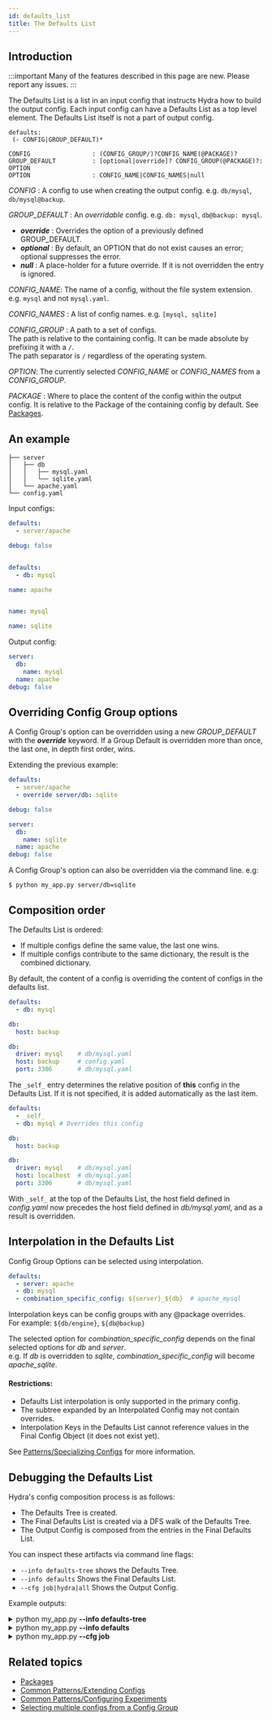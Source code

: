 ```yaml
---
id: defaults_list
title: The Defaults List
---
```


## Introduction

:::important
Many of the features described in this page are new. Please report any issues.
:::

The Defaults List is a list in an input config that instructs Hydra how to build the output config.
Each input config can have a Defaults List as a top level element. The Defaults List itself
is not a part of output config.

```text title="Defaults List YAML syntax"
defaults:
 (- CONFIG|GROUP_DEFAULT)*

CONFIG                 : (CONFIG_GROUP/)?CONFIG_NAME(@PACKAGE)?
GROUP_DEFAULT          : [optional|override]? CONFIG_GROUP(@PACKAGE)?: OPTION
OPTION                 : CONFIG_NAME|CONFIG_NAMES|null
```

*CONFIG* : A config to use when creating the output config. e.g. `db/mysql`, `db/mysql@backup`.

*GROUP_DEFAULT* : An *overridable* config. e.g. `db: mysql`, `db@backup: mysql`.
- ***override*** : Overrides the option of a previously defined GROUP_DEFAULT.
- ***optional*** : By default, an OPTION that do not exist causes an error; optional suppresses the error. 
- ***null*** : A place-holder for a future override. If it is not overridden the entry is ignored.

*CONFIG_NAME*: The name of a config, without the file system extension. e.g. `mysql` and not `mysql.yaml`.

*CONFIG_NAMES* : A list of config names. e.g. `[mysql, sqlite]`

*CONFIG_GROUP* : A path to a set of configs.   
The path is relative to the containing config. 
It can be made absolute by prefixing it with a `/`.  
The path separator is `/` regardless of the operating system.

*OPTION*: The currently selected *CONFIG_NAME* or *CONFIG_NAMES* from a *CONFIG_GROUP*. 

*PACKAGE* : Where to place the content of the config within the output config.
It is relative to the Package of the containing config by default. See [Packages](overriding_packages.md).

## An example

```text title="Config directory structure"
├── server
│   ├── db
│   │   ├── mysql.yaml
│   │   └── sqlite.yaml
│   └── apache.yaml
└── config.yaml
```
Input configs:
<div className="row">
<div className="col col--4">

```yaml title="config.yaml"
defaults:
  - server/apache

debug: false



```
</div>

<div className="col col--4">

```yaml title="server/apache.yaml"
defaults:
  - db: mysql

name: apache



```
</div>

<div className="col col--4">

```yaml title="server/db/mysql.yaml"
name: mysql
```

```yaml title="server/db/sqlite.yaml"
name: sqlite
```
</div></div>

Output config:
```yaml title="$ python my_app.py"
server:
  db:
    name: mysql
  name: apache
debug: false
```

## Overriding Config Group options
A Config Group's option can be overridden using a new *GROUP_DEFAULT* with the ***override*** keyword.
If a Group Default is overridden more than once, the last one, in depth first order, wins.

Extending the previous example:

<div className="row">
<div className="col col--6">

```yaml title="config.yaml" {3}
defaults:
  - server/apache
  - override server/db: sqlite

debug: false
```
</div>
<div className="col col--6">

```yaml title="$ python my_app.py" {2,3}
server:
  db:
    name: sqlite
  name: apache
debug: false
```
</div>
</div>

A Config Group's option can also be overridden via the command line. e.g:  
```
$ python my_app.py server/db=sqlite
```

## Composition order
The Defaults List is ordered:
- If multiple configs define the same value, the last one wins.
- If multiple configs contribute to the same dictionary, the result is the combined dictionary.

By default, the content of a config is overriding the content of configs in the defaults list.

<div className="row">
<div className="col col--6">

```yaml title="config.yaml" {5}
defaults:
  - db: mysql  

db:
  host: backup
```

</div>

<div className="col  col--6">

```yaml title="Result: db.host from config" {3}
db:
  driver: mysql    # db/mysql.yaml
  host: backup     # config.yaml
  port: 3306       # db/mysql.yaml

```

</div>
</div>

The `_self_` entry determines the relative position of **this** config in the Defaults List. 
If it is not specified, it is added automatically as the last item.

<div className="row">
<div className="col col--6">

```yaml title="config.yaml" {2,6}
defaults:
  - _self_
  - db: mysql # Overrides this config 

db:
  host: backup
```
</div>
<div className="col  col--6">

```yaml title="Result: All values from db/mysql" {3}
db:
  driver: mysql    # db/mysql.yaml
  host: localhost  # db/mysql.yaml
  port: 3306       # db/mysql.yaml


```
</div>
</div>

With `_self_` at the top of the Defaults List, the host field defined in *config.yaml* now precedes the host field defined 
in *db/mysql.yaml*, and as a result is overridden.

## Interpolation in the Defaults List

Config Group Options can be selected using interpolation.
```yaml
defaults:
  - server: apache
  - db: mysql
  - combination_specific_config: ${server}_${db}  # apache_mysql
```
Interpolation keys can be config groups with any @package overrides.  
For example: `${db/engine}`, `${db@backup}`

The selected option for *combination_specific_config* depends on the final selected options for *db* and *server*.  
e.g. If *db* is overridden to *sqlite*, *combination_specific_config* will become *apache_sqlite*.

#### Restrictions:

 - Defaults List interpolation is only supported in the primary config.
 - The subtree expanded by an Interpolated Config may not contain overrides.
 - Interpolation Keys in the Defaults List cannot reference values in the Final Config Object (it does not exist yet).

See [Patterns/Specializing Configs](/patterns/specializing_config.md) for more information.

## Debugging the Defaults List
Hydra's config composition process is as follows:

 - The Defaults Tree is created.
 - The Final Defaults List is created via a DFS walk of the Defaults Tree.
 - The Output Config is composed from the entries in the Final Defaults List.

You can inspect these artifacts via command line flags:

- `--info defaults-tree` shows the Defaults Tree.
- `--info defaults` Shows the Final Defaults List.
- `--cfg job|hydra|all` Shows the Output Config.

Example outputs:
<details><summary>python my_app.py <b>--info defaults-tree</b></summary>

```yaml title=""
<root>:
  hydra/config:
    hydra/hydra_logging: default
    hydra/job_logging: default
    hydra/launcher: basic
    hydra/sweeper: basic
    hydra/output: default
    hydra/help: default
    hydra/hydra_help: default
    _self_
  config:
    server/apache:
      server/db: mysql
      _self_
    _self_
```
</details>
<details><summary>python my_app.py <b>--info defaults</b></summary>

```text
Defaults List
*************
| Config path                 | Package             | _self_ | Parent        | 
-------------------------------------------------------------------------------
| hydra/hydra_logging/default | hydra.hydra_logging | False  | hydra/config  |
| hydra/job_logging/default   | hydra.job_logging   | False  | hydra/config  |
| hydra/launcher/basic        | hydra.launcher      | False  | hydra/config  |
| hydra/sweeper/basic         | hydra.sweeper       | False  | hydra/config  |
| hydra/output/default        | hydra               | False  | hydra/config  |
| hydra/help/default          | hydra.help          | False  | hydra/config  |
| hydra/hydra_help/default    | hydra.hydra_help    | False  | hydra/config  |
| hydra/config                | hydra               | True   | <root>        |
| server/db/mysql             | server.db           | False  | server/apache |
| server/apache               | server              | True   | config        |
| config                      |                     | True   | <root>        |
-------------------------------------------------------------------------------
```
</details>
<details><summary>python my_app.py <b>--cfg job</b></summary>

```yaml
server:
  db:
    name: mysql
  name: apache
debug: false
```
</details>

## Related topics
- [Packages](overriding_packages.md)
- [Common Patterns/Extending Configs](patterns/extending_configs.md)
- [Common Patterns/Configuring Experiments](patterns/configuring_experiments.md)
- [Selecting multiple configs from a Config Group](patterns/select_multiple_configs_from_config_group.md)

